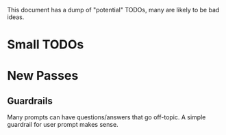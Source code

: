 
This document has a dump of "potential" TODOs, many are likely to be bad ideas.

# Small TODOs


# New Passes

## Guardrails

 Many prompts can have questions/answers that go off-topic. A simple guardrail for user prompt makes sense.

